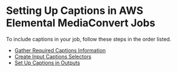 # Setting Up Captions in AWS Elemental MediaConvert Jobs<a name="including-captions"></a>

To include captions in your job, follow these steps in the order listed\. 


+ [Gather Required Captions Information](gather-required-captions-information.md)
+ [Create Input Captions Selectors](create-input-caption-selectors.md)
+ [Set Up Captions in Outputs](set-up-captions-in-outputs.md)